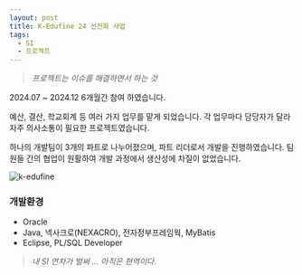 ```yaml
---
layout: post
title: K-Edufine 24 선진화 사업
tags:
  - SI
  - 프로젝트
---
```


>*프로젝트는 이슈를 해결하면서 하는 것*

2024.07 ~ 2024.12 6개월간 참여 하였습니다. 

예산, 결산, 학교회계 등 여러 가지 업무를 맡게 되었습니다. 각 업무마다 담당자가 달라 자주 의사소통이 필요한 프로젝트였습니다.

하나의 개발팀이 3개의 파트로 나누어졌으며, 파트 리더로서 개발을 진행하였습니다. 팀원들 간의 협업이 원활하여 개발 과정에서 생산성에 차질이 없었습니다.


![k-edufine](https://github.com/user-attachments/assets/42d04b63-b3d2-4656-9931-8e44acdc9c0c "K-Edufine")


### 개발환경
- Oracle
- Java, 넥사크로(NEXACRO), 전자정부프레임웍, MyBatis
- Eclipse, PL/SQL Developer


>*내 SI 연차가 벌써 ... 아직은 현역이다.*

